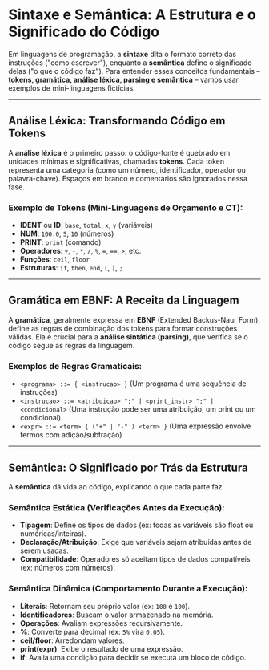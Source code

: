 # Sintaxe e Semântica: A Estrutura e o Significado do Código

Em linguagens de programação, a **sintaxe** dita o formato correto das instruções ("como escrever"), enquanto a **semântica** define o significado delas ("o que o código faz"). Para entender esses conceitos fundamentais – **tokens, gramática, análise léxica, parsing e semântica** – vamos usar exemplos de mini-linguagens fictícias.

---

## Análise Léxica: Transformando Código em Tokens

A **análise léxica** é o primeiro passo: o código-fonte é quebrado em unidades mínimas e significativas, chamadas **tokens**. Cada token representa uma categoria (como um número, identificador, operador ou palavra-chave). Espaços em branco e comentários são ignorados nessa fase.

### Exemplo de Tokens (Mini-Linguagens de Orçamento e CT):

* **IDENT** ou **ID**: `base`, `total`, `x`, `y` (variáveis)
* **NUM**: `100.0`, `5`, `10` (números)
* **PRINT**: `print` (comando)
* **Operadores**: `+`, `-`, `*`, `/`, `%`, `=`, `==`, `>`, etc.
* **Funções**: `ceil`, `floor`
* **Estruturas**: `if`, `then`, `end`, `(`, `)`, `;`

---

## Gramática em EBNF: A Receita da Linguagem

A **gramática**, geralmente expressa em **EBNF** (Extended Backus-Naur Form), define as regras de combinação dos tokens para formar construções válidas. Ela é crucial para a **análise sintática (parsing)**, que verifica se o código segue as regras da linguagem.

### Exemplos de Regras Gramaticais:

* `<programa> ::= { <instrucao> }` (Um programa é uma sequência de instruções)
* `<instrucao> ::= <atribuicao> ";" | <print_instr> ";" | <condicional>` (Uma instrução pode ser uma atribuição, um print ou um condicional)
* `<expr> ::= <term> { ("+" | "-" ) <term> }` (Uma expressão envolve termos com adição/subtração)

---

## Semântica: O Significado por Trás da Estrutura

A **semântica** dá vida ao código, explicando o que cada parte faz.

### Semântica Estática (Verificações Antes da Execução):

* **Tipagem**: Define os tipos de dados (ex: todas as variáveis são float ou numéricas/inteiras).
* **Declaração/Atribuição**: Exige que variáveis sejam atribuídas antes de serem usadas.
* **Compatibilidade**: Operadores só aceitam tipos de dados compatíveis (ex: números com números).

### Semântica Dinâmica (Comportamento Durante a Execução):

* **Literais**: Retornam seu próprio valor (ex: `100` é `100`).
* **Identificadores**: Buscam o valor armazenado na memória.
* **Operações**: Avaliam expressões recursivamente.
* **%**: Converte para decimal (ex: `5%` vira `0.05`).
* **ceil/floor**: Arredondam valores.
* **print(expr)**: Exibe o resultado de uma expressão.
* **if**: Avalia uma condição para decidir se executa um bloco de código.
